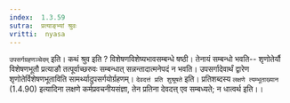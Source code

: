 ```yaml
---
index:  1.3.59
sutra:  प्रत्याङ्भ्यां श्रुवः
vritti:  nyasa
---
```


`उपसर्गग्रहणञ्चेदम्` इति। कथं श्रुव इति ? विशेषणविशेष्यभावसम्बन्धे षष्ठी। तेनायं सम्बन्धो भवति-- शृणोतेर्यौ विशेषणभूतौ प्रत्याङौ तत्पूर्वाच्छरुवः सम्बन्धात् सन्नन्तादात्मनेपदं न भवति। उपसर्गादेवार्थं द्वारेण शृणोतेर्विशेषणभूताविति सामर्थ्यादुपसर्गयोर्ग्रहणम्। `देवदत्तं प्रति शुश्रूषते` इति। प्रतिशब्दस्य `लक्षणे त्यम्भूताख्यान` (1.4.90) इत्यादिना लक्षणे कर्मप्रवचनीयसंज्ञा, तेन प्रतिना देवदत्त् एव सम्बध्यते; न धात्वर्थ इति।।

